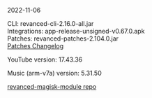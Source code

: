 2022-11-06
  
CLI: revanced-cli-2.16.0-all.jar  
Integrations: app-release-unsigned-v0.67.0.apk  
Patches: revanced-patches-2.104.0.jar  
[Patches Changelog](https://github.com/revanced/revanced-patches/releases/tag/v2.104.0)  

YouTube version: 17.43.36  

Music (arm-v7a) version: 5.31.50  

[revanced-magisk-module repo](https://github.com/j-hc/revanced-magisk-module)
